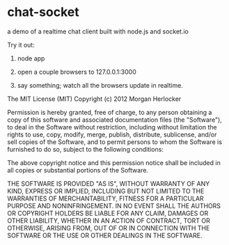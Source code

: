 chat-socket
===========

a demo of a realtime chat client built with node.js and socket.io

Try it out:

  1) node app

  2) open a couple browsers to 127.0.0.1:3000

  3) say something; watch all the browsers update in realtime.

The MIT License (MIT)
Copyright (c) 2012 Morgan Herlocker

Permission is hereby granted, free of charge, to any person obtaining a copy of this software and associated documentation files (the "Software"), to deal in the Software without restriction, including without limitation the rights to use, copy, modify, merge, publish, distribute, sublicense, and/or sell copies of the Software, and to permit persons to whom the Software is furnished to do so, subject to the following conditions:

The above copyright notice and this permission notice shall be included in all copies or substantial portions of the Software.

THE SOFTWARE IS PROVIDED "AS IS", WITHOUT WARRANTY OF ANY KIND, EXPRESS OR IMPLIED, INCLUDING BUT NOT LIMITED TO THE WARRANTIES OF MERCHANTABILITY, FITNESS FOR A PARTICULAR PURPOSE AND NONINFRINGEMENT. IN NO EVENT SHALL THE AUTHORS OR COPYRIGHT HOLDERS BE LIABLE FOR ANY CLAIM, DAMAGES OR OTHER LIABILITY, WHETHER IN AN ACTION OF CONTRACT, TORT OR OTHERWISE, ARISING FROM, OUT OF OR IN CONNECTION WITH THE SOFTWARE OR THE USE OR OTHER DEALINGS IN THE SOFTWARE.